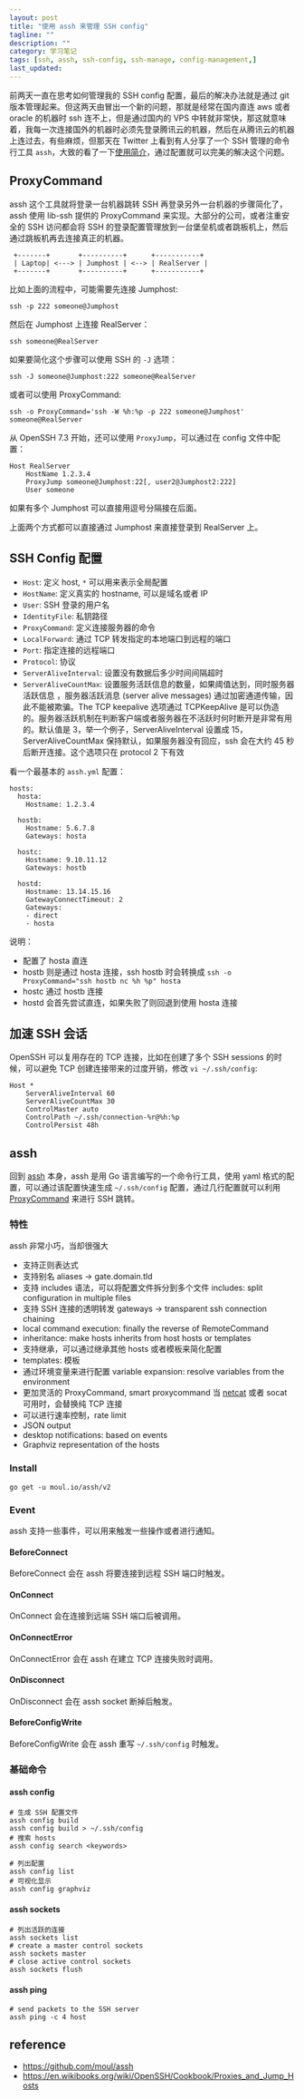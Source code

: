 ```yaml
---
layout: post
title: "使用 assh 来管理 SSH config"
tagline: ""
description: ""
category: 学习笔记
tags: [ssh, assh, ssh-config, ssh-manage, config-management,]
last_updated:
---
```


前两天一直在思考如何管理我的 SSH config 配置，最后的解决办法就是通过 git 版本管理起来。但这两天由冒出一个新的问题，那就是经常在国内直连 aws 或者 oracle 的机器时 ssh 连不上，但是通过国内的 VPS 中转就非常快，那这就意味着，我每一次连接国外的机器时必须先登录腾讯云的机器，然后在从腾讯云的机器上连过去，有些麻烦，但那天在 Twitter 上看到有人分享了一个 SSH 管理的命令行工具 `assh`，大致的看了一下[使用简介](https://github.com/moul/assh)，通过配置就可以完美的解决这个问题。

## ProxyCommand

assh 这个工具就将登录一台机器跳转 SSH 再登录另外一台机器的步骤简化了，assh 使用 lib-ssh 提供的 ProxyCommand 来实现。大部分的公司，或者注重安全的 SSH 访问都会将 SSH 的登录配置管理放到一台堡垒机或者跳板机上，然后通过跳板机再去连接真正的机器。

     +-------+       +----------+      +-----------+
     | Laptop| <---> | Jumphost | <--> | RealServer |
     +-------+       +----------+      +-----------+

比如上面的流程中，可能需要先连接 Jumphost:

    ssh -p 222 someone@Jumphost

然后在 Jumphost 上连接 RealServer：

	ssh someone@RealServer

如果要简化这个步骤可以使用 SSH 的 `-J` 选项：

	ssh -J someone@Jumphost:222 someone@RealServer

或者可以使用 ProxyCommand:

	ssh -o ProxyCommand='ssh -W %h:%p -p 222 someone@Jumphost' someone@RealServer

从 OpenSSH 7.3 开始，还可以使用 `ProxyJump`，可以通过在 config 文件中配置：

	Host RealServer
	    HostName 1.2.3.4
		ProxyJump someone@Jumphost:22[, user2@Jumphost2:222]
		User someone

如果有多个 Jumphost 可以直接用逗号分隔接在后面。

上面两个方式都可以直接通过 Jumphost 来直接登录到 RealServer 上。

## SSH Config 配置

- `Host`: 定义 host, `*` 可以用来表示全局配置
- `HostName`: 定义真实的 hostname, 可以是域名或者 IP
- `User`: SSH 登录的用户名
- `IdentityFile`: 私钥路径
- `ProxyCommand`: 定义连接服务器的命令
- `LocalForward`: 通过 TCP 转发指定的本地端口到远程的端口
- `Port`: 指定连接的远程端口
- `Protocol`: 协议
- `ServerAliveInterval`: 设置没有数据后多少时间间隔超时
- `ServerAliveCountMax`: 设置服务活跃信息的数量，如果阈值达到，同时服务器活跃信息 ，服务器活跃消息 (server alive messages) 通过加密通道传输，因此不能被欺骗。The TCP keepalive 选项通过 TCPKeepAlive 是可以伪造的。服务器活跃机制在判断客户端或者服务器在不活跃时何时断开是非常有用的。默认值是 3，举一个例子，ServerAliveInterval 设置成 15，ServerAliveCountMax 保持默认，如果服务器没有回应，ssh 会在大约 45 秒后断开连接。这个选项只在 protocol 2 下有效

看一个最基本的 `assh.yml` 配置：

```
hosts:
  hosta:
    Hostname: 1.2.3.4

  hostb:
    Hostname: 5.6.7.8
    Gateways: hosta

  hostc:
    Hostname: 9.10.11.12
    Gateways: hostb

  hostd:
    Hostname: 13.14.15.16
    GatewayConnectTimeout: 2
    Gateways:
    - direct
    - hosta
```

说明：

- 配置了 hosta 直连
- hostb 则是通过 hosta 连接，ssh hostb 时会转换成 `ssh -o ProxyCommand="ssh hostb nc %h %p" hosta`
- hostc 通过 hostb 连接
- hostd 会首先尝试直连，如果失败了则回退到使用 hosta 连接

## 加速 SSH 会话

OpenSSH 可以复用存在的 TCP 连接，比如在创建了多个 SSH sessions 的时候，可以避免 TCP 创建连接带来的过度开销，修改 `vi ~/.ssh/config`:

	Host *
		ServerAliveInterval 60
		ServerAliveCountMax 30
		ControlMaster auto
		ControlPath ~/.ssh/connection-%r@%h:%p
		ControlPersist 48h

## assh
回到 [assh](https://github.com/moul/assh) 本身，assh 是用 Go 语言编写的一个命令行工具，使用 yaml 格式的配置，可以通过该配置快速生成 `~/.ssh/config` 配置，通过几行配置就可以利用 [ProxyCommand](https://en.wikibooks.org/wiki/OpenSSH/Cookbook/Proxies_and_Jump_Hosts#ProxyCommand_with_Netcat) 来进行 SSH 跳转。

### 特性
assh 非常小巧，当却很强大

- 支持正则表达式
- 支持别名 aliases -> gate.domain.tld
- 支持 includes 语法，可以将配置文件拆分到多个文件 includes: split configuration in multiple files
- 支持 SSH 连接的透明转发 gateways -> transparent ssh connection chaining
- local command execution: finally the reverse of RemoteCommand
- inheritance: make hosts inherits from host hosts or templates
- 支持继承，可以通过继承其他 hosts 或者模板来简化配置
- templates: 模板
- 通过环境变量来进行配置 variable expansion: resolve variables from the environment
- 更加灵活的 ProxyCommand, smart proxycommand 当 [netcat](https://en.wikibooks.org/wiki/OpenSSH/Cookbook/Proxies_and_Jump_Hosts#ProxyCommand_with_Netcat) 或者 socat 可用时，会替换纯 TCP 连接
- 可以进行速率控制，rate limit
- JSON output
- desktop notifications: based on events
- Graphviz representation of the hosts

### Install

	go get -u moul.io/assh/v2

### Event
assh 支持一些事件，可以用来触发一些操作或者进行通知。

#### BeforeConnect
BeforeConnect 会在 assh 将要连接到远程 SSH 端口时触发。


#### OnConnect
OnConnect 会在连接到远端 SSH 端口后被调用。

#### OnConnectError
OnConnectError 会在 assh 在建立 TCP 连接失败时调用。

#### OnDisconnect
OnDisconnect 会在 assh socket 断掉后触发。

#### BeforeConfigWrite
BeforeConfigWrite 会在 assh 重写 `~/.ssh/config` 时触发。

### 基础命令

#### assh config

    # 生成 SSH 配置文件
	assh config build
	assh config build > ~/.ssh/config
	# 搜索 hosts
	assh config search <keywords>

    # 列出配置
	assh config list
	# 可视化显示
	assh config graphviz

#### assh sockets

    # 列出活跃的连接
	assh sockets list
	# create a master control sockets
	assh sockets master
	# close active control sockets
	assh sockets flush

#### assh ping

    # send packets to the SSH server
	assh ping -c 4 host

## reference

- <https://github.com/moul/assh>
- <https://en.wikibooks.org/wiki/OpenSSH/Cookbook/Proxies_and_Jump_Hosts>
